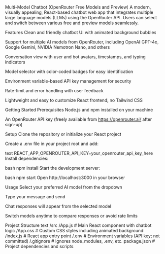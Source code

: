 Multi-Model Chatbot (OpenRouter Free Models and Preview)
A modern, visually appealing, React-based chatbot web app that integrates multiple large language models (LLMs) using the OpenRouter API.
Users can select and switch between various free and preview models seamlessly.

Features
Clean and friendly chatbot UI with animated background bubbles

Support for multiple AI models from OpenRouter, including OpenAI GPT-4o, Google Gemini, NVIDIA Nemotron Nano, and others

Conversation view with user and bot avatars, timestamps, and typing indicators

Model selector with color-coded badges for easy identification

Environment variable-based API key management for security

Rate-limit and error handling with user feedback

Lightweight and easy to customize React frontend, no Tailwind CSS

Getting Started
Prerequisites
Node.js and npm installed on your machine

An OpenRouter API key (freely available from https://openrouter.ai/ after sign-up)

Setup
Clone the repository or initialize your React project

Create a .env file in your project root and add:

text
REACT_APP_OPENROUTER_API_KEY=your_openrouter_api_key_here
Install dependencies:

bash
npm install
Start the development server:

bash
npm start
Open http://localhost:3000 in your browser

Usage
Select your preferred AI model from the dropdown

Type your message and send

Chat responses will appear from the selected model

Switch models anytime to compare responses or avoid rate limits

Project Structure
text
/src
  /App.js            # Main React component with chatbot logic
  /App.css           # Custom CSS styles including animated background
  /index.js          # React app entry point
/.env                # Environment variables (API key; not committed)
/.gitignore          # Ignores node_modules, .env, etc.
package.json         # Project dependencies and scripts
